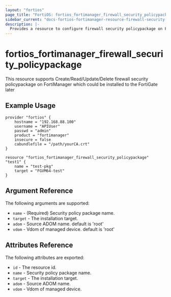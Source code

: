 ```yaml
---
layout: "fortios"
page_title: "FortiOS: fortios_fortimanager_firewall_security_policypackage"
sidebar_current: "docs-fortios-fortimanager-resource-firewall-security-policypackage"
description: |-
  Provides a resource to configure firewall security policypackage on FortiManager which could be installed to the FortiGate later
---
```


# fortios_fortimanager_firewall_security_policypackage
This resource supports Create/Read/Update/Delete firewall security policypackage on FortiManager which could be installed to the FortiGate later


## Example Usage
```hcl
provider "fortios" {
	hostname = "192.168.88.100"
	username = "APIUser"
	passwd = "admin"
	product = "fortimanager"
	insecure = false
	cabundlefile = "/path/yourCA.crt"
}

resource "fortios_fortimanager_firewall_security_policypackage" "test1" {
	name = "test-pkg"
	target = "FGVM64-test"
}
```

## Argument Reference
The following arguments are supported:

* `name` - (Required) Security policy package name.
* `target` - The installation target.
* `adom` - Source ADOM name. default is 'root'
* `vdom` - Vdom of managed device. default is 'root'

## Attributes Reference
The following attributes are exported:

* `id` - The resource id.
* `name` - Security policy package name.
* `target` - The installation target.
* `adom` - Source ADOM name.
* `vdom` - Vdom of managed device.
